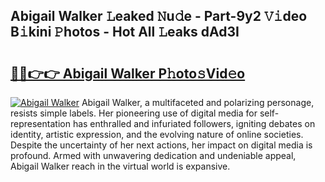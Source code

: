 ## Abigail Walker 𝙻eaked 𝙽u𝚍e - Part-9y2 𝚅𝚒deo B𝚒kini 𝙿hotos - Hot All 𝙻eaks dAd3I

# <h2><a href="http://ld72cri.urlbe.top/?page=Abigail+Walker">🔗🔗👉👉 Abigail Walker P𝚑oto𝚜Vid𝚎o</a></h2>

[![Abigail Walker](https://i.imgur.com/eBuTRDB.gif)](http://ld72cri.urlbe.top/?page=Abigail+Walker)
Abigail Walker, a multifaceted and polarizing personage, resists simple labels. Her pioneering use of digital media for self-representation has enthralled and infuriated followers, igniting debates on identity, artistic expression, and the evolving nature of online societies. Despite the uncertainty of her next actions, her impact on digital media is profound. Armed with unwavering dedication and undeniable appeal, Abigail Walker reach in the virtual world is expansive.
